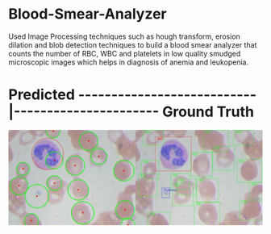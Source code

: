 # Blood-Smear-Analyzer

Used Image Processing techniques such as hough transform, erosion dilation and blob detection techniques to build a blood smear analyzer that counts the number of RBC, WBC and platelets in low quality smudged microscopic images which helps in diagnosis of anemia and leukopenia.  


# Predicted ---------------------------|---------------------- Ground Truth

![Result Demo:]( https://github.com/ekagra-ranjan/Blood-Smear-Analyzer/blob/master/result_23.jpg  "Home Page")

